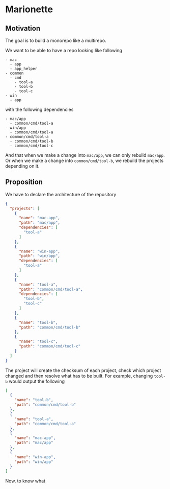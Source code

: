 # Marionette

## Motivation

The goal is to build a monorepo like a multirepo.

We want to be able to have a repo looking like following

```
- mac
  - app
  - app_helper
- common
  - cmd
    - tool-a
    - tool-b
    - tool-c
- win
  - app
```

with the following dependencies

```
- mac/app
  - common/cmd/tool-a
- win/app
  - common/cmd/tool-a
- common/cmd/tool-a
  - common/cmd/tool-b
  - common/cmd/tool-c
```

And that when we make a change into `mac/app`, we can only rebuild `mac/app`.
Or when we make a change into `common/cmd/tool-b`, we rebuild the projects depending on it.

## Proposition

We have to declare the architecture of the repository

```json
{
  "projects": [
    {
      "name": "mac-app",
      "path": "mac/app",
      "dependencies": [
        "tool-a"
      ]
    },
    {
      "name": "win-app",
      "path": "win/app",
      "dependencies": [
        "tool-a"
      ]
    },
    {
      "name": "tool-a",
      "path": "common/cmd/tool-a",
      "dependencies": [
        "tool-b",
        "tool-c"
      ]
    },
    {
      "name": "tool-b",
      "path": "common/cmd/tool-b"
    },
    {
      "name": "tool-c",
      "path": "common/cmd/tool-c"
    }
  ]
}
```

The project will create the checksum of each project, check which project changed and then resolve what has to be built.
For example, changing `tool-b` would output the following

```json
[
  {
    "name": "tool-b",
    "path": "common/cmd/tool-b"
  },
  {
    "name": "tool-a",
    "path": "common/cmd/tool-a"
  },
  {
    "name": "mac-app",
    "path": "mac/app"
  },
  {
    "name": "win-app",
    "path": "win/app"
  }
]
```

Now, to know what 